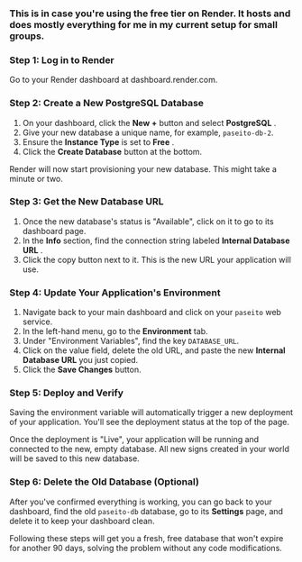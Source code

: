 ### This is in case you're using the free tier on Render. It hosts and does mostly everything for me in my current setup for small groups.

### Step 1: Log in to Render

Go to your Render dashboard at dashboard.render.com.

### Step 2: Create a New PostgreSQL Database

1. On your dashboard, click the **New +** button and select  **PostgreSQL** .
2. Give your new database a unique name, for example, `paseito-db-2`.
3. Ensure the **Instance Type** is set to  **Free** .
4. Click the **Create Database** button at the bottom.

Render will now start provisioning your new database. This might take a minute or two.

### Step 3: Get the New Database URL

1. Once the new database's status is "Available", click on it to go to its dashboard page.
2. In the **Info** section, find the connection string labeled  **Internal Database URL** .
3. Click the copy button next to it. This is the new URL your application will use.

### Step 4: Update Your Application's Environment

1. Navigate back to your main dashboard and click on your `paseito` web service.
2. In the left-hand menu, go to the **Environment** tab.
3. Under "Environment Variables", find the key `DATABASE_URL`.
4. Click on the value field, delete the old URL, and paste the new **Internal Database URL** you just copied.
5. Click the **Save Changes** button.

### Step 5: Deploy and Verify

Saving the environment variable will automatically trigger a new deployment of your application. You'll see the deployment status at the top of the page.

Once the deployment is "Live", your application will be running and connected to the new, empty database. All new signs created in your world will be saved to this new database.

### Step 6: Delete the Old Database (Optional)

After you've confirmed everything is working, you can go back to your dashboard, find the old `paseito-db` database, go to its **Settings** page, and delete it to keep your dashboard clean.

Following these steps will get you a fresh, free database that won't expire for another 90 days, solving the problem without any code modifications.
